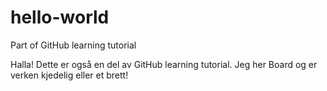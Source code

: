# hello-world
Part of GitHub learning tutorial

Halla!
Dette er også en del av GitHub learning tutorial. 
Jeg her Board og er verken kjedelig eller et brett!
